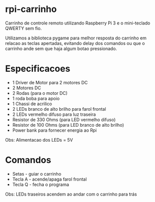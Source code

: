 # rpi-carrinho

Carrinho de controle remoto utilizando Raspberry Pi 3 e o mini-teclado QWERTY sem fio.

Utilizamos a biblioteca pygame para melhor resposta do carrinho em relacao as teclas apertadas, evitando delay dos comandos ou que o carrinho ande sem que haja algum botao pressionado.

# Especificacoes

- 1 Driver de Motor para 2 motores DC
- 2 Motores DC
- 2 Rodas (para o motor DC)
- 1 roda boba para apoio
- 1 Chassi de acrilico
- 2 LEDs branco de alto brilho para farol frontal
- 2 LEDs vermelho difuso para luz traseira
- Resistor de 330 Ohms (para LED vermelho difuso)
- Resistor de 100 Ohms (para LED branco de alto brilho)
- Power bank para fornecer energia ao Rpi

Obs: Alimentacao dos LEDs = 5V

# Comandos

- Setas - guiar o carrinho
- Tecla A - acende/apaga farol frontal
- Tecla Q - fecha o programa

Obs: LEDs traseiros acendem ao andar com o carrinho para trás

